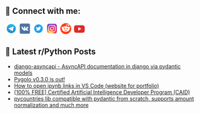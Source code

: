 ## 🔎 Connect with me:
[<img src="https://github.com/bullbesh/bullbesh/blob/main/images/Telegram.png" width="32" height="32" />](https://t.me/bullbesh)
[<img src="https://github.com/bullbesh/bullbesh/blob/main/images/VK.png" width="32" height="32" />](https://vk.com/bullbesh)
[<img src="https://github.com/bullbesh/bullbesh/blob/main/images/Twitter.png" width="32" height="32" />](https://twitter.com/bullbesh1)
[<img src="https://github.com/bullbesh/bullbesh/blob/main/images/Instagram.png" width="32" height="32" />](https://www.instagram.com/bullbesh)
[<img src="https://github.com/bullbesh/bullbesh/blob/main/images/Reddit.png" width="32" height="32" />](https://www.reddit.com/user/bullbesh)
[<img src="https://github.com/bullbesh/bullbesh/blob/main/images/YouTube.png" width="32" height="32" />](https://www.youtube.com/channel/UCtfjRs6uzgq5mfm8S06WTcg)

## 📕 Latest r/Python Posts
<!-- BLOG-POST-LIST:START -->
- [django-asyncapi - AsyncAPI documentation in django via pydantic models](https://www.reddit.com/r/Python/comments/1e81k0t/djangoasyncapi_asyncapi_documentation_in_django/)
- [Pygolo v0.3.0 is out!](https://www.reddit.com/r/Python/comments/1e80kd6/pygolo_v030_is_out/)
- [How to open ipynb links in VS Code &lpar;website for portfolio&rpar;](https://www.reddit.com/r/Python/comments/1e7zoen/how_to_open_ipynb_links_in_vs_code_website_for/)
- [[100% FREE] Certified Artificial Intelligence Developer Program &lpar;CAID&rpar;](https://www.reddit.com/r/Python/comments/1e7ym9m/100_free_certified_artificial_intelligence/)
- [pycountries lib compatible with pydantic from scratch, supports amount normalization and much more](https://www.reddit.com/r/Python/comments/1e7y003/pycountries_lib_compatible_with_pydantic_from/)
<!-- BLOG-POST-LIST:END -->
